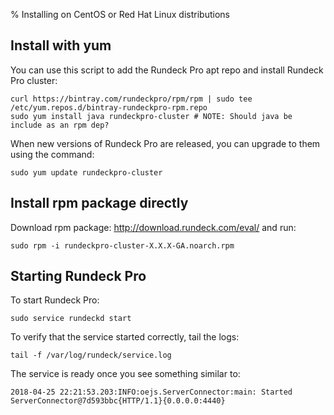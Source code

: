 % Installing on CentOS or Red Hat Linux distributions

## Install with yum 

You can use this script to add the Rundeck Pro apt repo and install Rundeck Pro cluster:

```
curl https://bintray.com/rundeckpro/rpm/rpm | sudo tee /etc/yum.repos.d/bintray-rundeckpro-rpm.repo
sudo yum install java rundeckpro-cluster # NOTE: Should java be include as an rpm dep?
```

When new versions of Rundeck Pro are released, you can upgrade to them using the command:

```
sudo yum update rundeckpro-cluster
```

## Install rpm package directly

Download rpm package: http://download.rundeck.com/eval/ and run:

```
sudo rpm -i rundeckpro-cluster-X.X.X-GA.noarch.rpm
```

## Starting Rundeck Pro

To start Rundeck Pro:

```
sudo service rundeckd start
```

To verify that the service started correctly, tail the logs:

```
tail -f /var/log/rundeck/service.log
```

The service is ready once you see something similar to:
```
2018-04-25 22:21:53.203:INFO:oejs.ServerConnector:main: Started ServerConnector@7d593bbc{HTTP/1.1}{0.0.0.0:4440}
```

